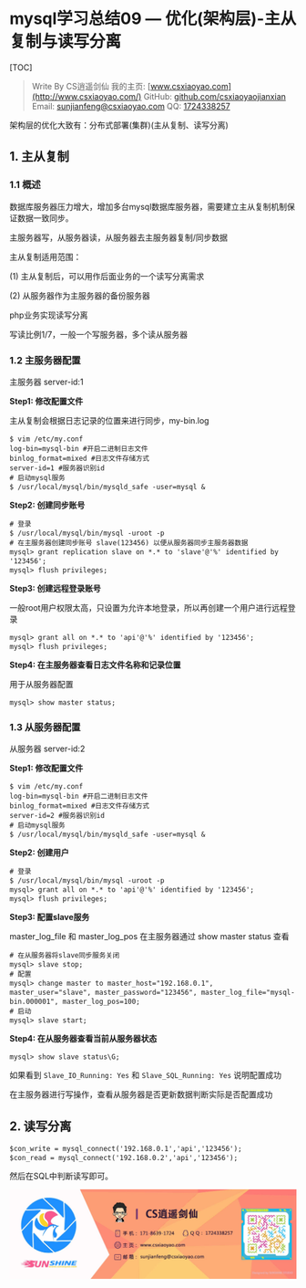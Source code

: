 # mysql学习总结09 — 优化(架构层)-主从复制与读写分离

[TOC]

> Write By CS逍遥剑仙
> 我的主页: [www.csxiaoyao.com](http://www.csxiaoyao.com/)
> GitHub: [github.com/csxiaoyaojianxian](https://github.com/csxiaoyaojianxian)
> Email: sunjianfeng@csxiaoyao.com
> QQ: [1724338257](https://www.csxiaoyao.cn/blog/index.php/2018/09/18/02-2/wpa.qq.com/msgrd?uin=1724338257&site=qq&menu=yes)

架构层的优化大致有：分布式部署(集群)(主从复制、读写分离)

## 1. 主从复制

### 1.1 概述

数据库服务器压力增大，增加多台mysql数据库服务器，需要建立主从复制机制保证数据一致同步。

主服务器写，从服务器读，从服务器去主服务器复制/同步数据

主从复制适用范围：

(1) 主从复制后，可以用作后面业务的一个读写分离需求

(2) 从服务器作为主服务器的备份服务器

php业务实现读写分离

写读比例1/7，一般一个写服务器，多个读从服务器

### 1.2 主服务器配置

主服务器 server-id:1

**Step1: 修改配置文件**

主从复制会根据日志记录的位置来进行同步，my-bin.log

```
$ vim /etc/my.conf
log-bin=mysql-bin #开启二进制日志文件
binlog_format=mixed #日志文件存储方式
server-id=1 #服务器识别id 
# 启动mysql服务
$ /usr/local/mysql/bin/mysqld_safe -user=mysql &
```

**Step2: 创建同步账号**

```
# 登录
$ /usr/local/mysql/bin/mysql -uroot -p
# 在主服务器创建同步账号 slave(123456) 以便从服务器同步主服务器数据
mysql> grant replication slave on *.* to 'slave'@'%' identified by '123456';
mysql> flush privileges;
```

**Step3: 创建远程登录账号**

一般root用户权限太高，只设置为允许本地登录，所以再创建一个用户进行远程登录

```
mysql> grant all on *.* to 'api'@'%' identified by '123456';
mysql> flush privileges;
```

**Step4: 在主服务器查看日志文件名称和记录位置**

用于从服务器配置

```
mysql> show master status;
```

### 1.3 从服务器配置

从服务器 server-id:2

**Step1: 修改配置文件**

```
$ vim /etc/my.conf
log-bin=mysql-bin #开启二进制日志文件
binlog_format=mixed #日志文件存储方式
server-id=2 #服务器识别id
# 启动mysql服务
$ /usr/local/mysql/bin/mysqld_safe -user=mysql &
```

**Step2: 创建用户**

```
# 登录
$ /usr/local/mysql/bin/mysql -uroot -p
mysql> grant all on *.* to 'api'@'%' identified by '123456';
mysql> flush privileges;
```

**Step3: 配置slave服务**

master_log_file 和 master_log_pos 在主服务器通过 show master status 查看

```
# 在从服务器将slave同步服务关闭
mysql> slave stop;
# 配置
mysql> change master to master_host="192.168.0.1", master_user="slave", master_password="123456", master_log_file="mysql-bin.000001", master_log_pos=100;
# 启动
mysql> slave start;
```

**Step4: 在从服务器查看当前从服务器状态**

```
mysql> show slave status\G;
```

如果看到 `Slave_IO_Running: Yes` 和 `Slave_SQL_Running: Yes` 说明配置成功

在主服务器进行写操作，查看从服务器是否更新数据判断实际是否配置成功

## 2. 读写分离

```
$con_write = mysql_connect('192.168.0.1','api','123456');
$con_read = mysql_connect('192.168.0.2','api','123456');
```

然后在SQL中判断读写即可。

![](https://raw.githubusercontent.com/csxiaoyaojianxian/ImageHosting/master/img/sign.jpg)